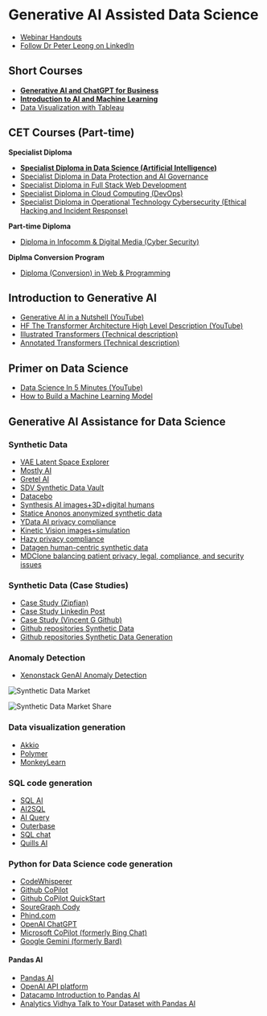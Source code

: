 # Generative AI Assisted Data Science
* [Webinar Handouts](gadshandouts1.pdf)
* [Follow Dr Peter Leong on LinkedIn](https://www.linkedin.com/in/peterleong)

## Short Courses
* [**Generative AI and ChatGPT for Business**](https://www.sp.edu.sg/pace/courses/all-courses/course-details/generative-artificial-intelligence-ai-and-chat-generative-pre-training-transformer-chatgpt-for-business)
* [**Introduction to AI and Machine Learning**](https://www.sp.edu.sg/pace/courses/all-courses/course-details/introduction-to-ai-and-machine-learning)
* [Data Visualization with Tableau](https://www.sp.edu.sg/pace/courses/all-courses/course-details/data-visualization-with-tableau)

## CET Courses (Part-time)
**Specialist Diploma**
* [**Specialist Diploma in Data Science (Artificial Intelligence)**](https://www.sp.edu.sg/pace/courses/all-courses/course-details/specialist-diploma-in-data-science-(artificial-intelligence))
* [Specialist Diploma in Data Protection and AI Governance](https://www.sp.edu.sg/pace/courses/all-courses/course-details/specialist-diploma-in-data-protection-ai-governance)
* [Specialist Diploma in Full Stack Web Development](https://www.sp.edu.sg/pace/courses/all-courses/course-details/specialist-diploma-in-full-stack-web-development)
* [Specialist Diploma in Cloud Computing (DevOps)](https://www.sp.edu.sg/pace/courses/all-courses/course-details/specialist-diploma-in-cloud-computing-(devops))
* [Specialist Diploma in Operational Technology Cybersecurity (Ethical Hacking and Incident Response)](https://www.sp.edu.sg/pace/courses/all-courses/course-details/specialist-diploma-in-operational-technology-cybersecurity-(ethical-hacking-and-incident-response))
  
**Part-time Diploma**
* [Diploma in Infocomm & Digital Media (Cyber Security)](https://www.sp.edu.sg/pace/courses/all-courses/course-details/diploma-in-infocomm-digital-media-(cyber-security))
  
**Diplma Conversion Program**
* [Diploma (Conversion) in Web & Programming](https://www.sp.edu.sg/pace/courses/all-courses/course-details/diploma-(conversion)-in-web-and-programming)

## Introduction to Generative AI
* [Generative AI in a Nutshell (YouTube)](https://www.youtube.com/watch?v=2IK3DFHRFfw)
* [HF The Transformer Architecture High Level Description (YouTube)](https://www.youtube.com/watch?v=H39Z_720T5s&t=19s)
* [Illustrated Transformers (Technical description)](https://jalammar.github.io/illustrated-transformer/)
* [Annotated Transformers (Technical description)](https://nlp.seas.harvard.edu/annotated-transformer/)
  
  
## Primer on Data Science
* [Data Science In 5 Minutes (YouTube)](https://youtu.be/X3paOmcrTjQ?si=uOK2DeMR0SpQ1Jh9)
* [How to Build a Machine Learning Model](https://towardsdatascience.com/how-to-build-a-machine-learning-model-439ab8fb3fb1)
  
  
## Generative AI Assistance for Data Science
### Synthetic Data
* [VAE Latent Space Explorer](https://taylordenouden.com/VAE-Latent-Space-Explorer/)
* [Mostly AI](https://mostly.ai/)
* [Gretel AI](https://gretel.ai/)
* [SDV Synthetic Data Vault](https://sdv.dev/)
* [Datacebo](https://datacebo.com/)
* [Synthesis AI images+3D+digital humans](https://synthesis.ai/)
* [Statice Anonos anonymized synthetic data](https://www.statice.ai/)
* [YData AI privacy compliance](https://ydata.ai)
* [Kinetic Vision images+simulation](https://kinetic-vision.com/services/artificial-intelligence/)
* [Hazy privacy compliance](https://hazy.com/)
* [Datagen human-centric synthetic data](https://datagen.tech/)
* [MDClone balancing patient privacy, legal, compliance, and security issues](https://www.mdclone.com/services/synthetic-data/)
  
### Synthetic Data (Case Studies)
* [Case Study (Zipfian)](https://www.zipfianacademy.com/synthetic-data/)
* [Case Study Linkedin Post](https://www.linkedin.com/pulse/future-data-how-synthetic-revolutionizing-industry-rick-spair--l4eje/?trk=article-ssr-frontend-pulse_more-articles_related-content-card)
* [Case Study (Vincent G Github)](https://github.com/VincentGranville/Main)
* [Github repositories Synthetic Data](https://github.com/topics/synthetic-data)
* [Github repositories Synthetic Data Generation](https://github.com/topics/synthetic-data-generation)
  
### Anomaly Detection
* [Xenonstack GenAI Anomaly Detection](https://www.xenonstack.com/blog/use-of-generative-ai-to-detect-and-fix-data-anomalies)
  
  
![Synthetic Data Market](https://www.grandviewresearch.com/static/img/research/north-america-synthetic-data-generation-market.png)

![Synthetic Data Market Share](https://www.grandviewresearch.com/static/img/research/global-synthetic-data-generation-market.png)  
  
  
### Data visualization generation
* [Akkio](https://www.akkio.com/)
* [Polymer](https://www.polymersearch.com/)
* [MonkeyLearn](https://monkeylearn.com/)

  
### SQL code generation
* [SQL AI](https://www.sqlai.ai/)
* [AI2SQL](https://www.ai2sql.io/)
* [AI Query](https://aiquery.co/)
* [Outerbase](https://www.outerbase.com/)
* [SQL chat](https://www.sqlchat.ai/)
* [Quills AI](https://www.quills.ai/)
  
  
### Python for Data Science code generation
* [CodeWhisperer](https://aws.amazon.com/codewhisperer/)
* [Github CoPilot](https://github.com/features/copilot)
* [Github CoPilot QuickStart](https://docs.github.com/en/copilot/quickstart)
* [SoureGraph Cody](https://sourcegraph.com/cody)
* [Phind.com](https://www.phind.com/search?home=true)
* [OpenAI ChatGPT](https://chat.openai.com/)
* [Microsoft CoPilot (formerly Bing Chat)](https://copilot.microsoft.com/)
* [Google Gemini (formerly Bard)](https://gemini.google.com/app)
#### Pandas AI
* [Pandas AI](https://pandas-ai.com/)
* [OpenAI API platform](https://platform.openai.com/docs/overview)
* [Datacamp Introduction to Pandas AI](https://www.datacamp.com/blog/an-introduction-to-pandas-ai)
* [Analytics Vidhya Talk to Your Dataset with Pandas AI](https://www.analyticsvidhya.com/blog/2023/06/talk-to-your-dataset-with-pandasai/)
  
  


